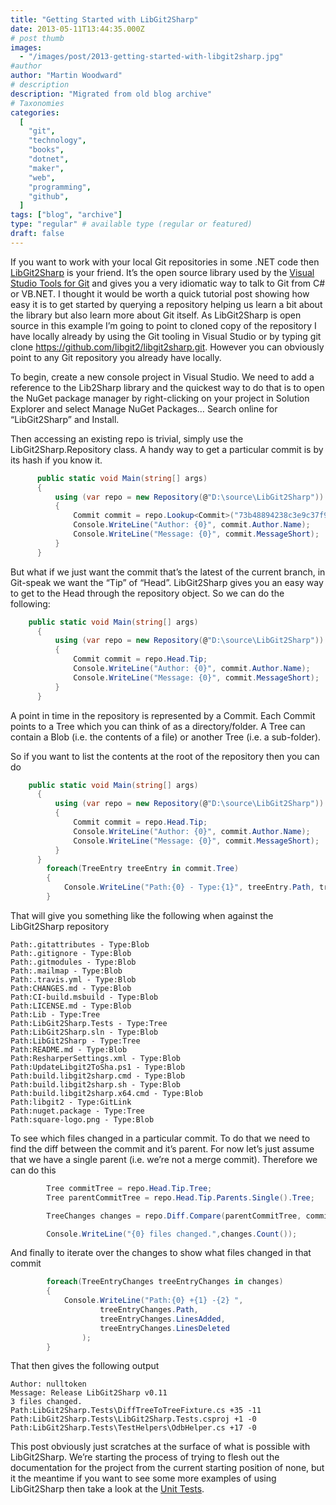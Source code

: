 ```yaml
---
title: "Getting Started with LibGit2Sharp"
date: 2013-05-11T13:44:35.000Z
# post thumb
images:
  - "/images/post/2013-getting-started-with-libgit2sharp.jpg"
#author
author: "Martin Woodward"
# description
description: "Migrated from old blog archive"
# Taxonomies
categories:
  [
    "git",
    "technology",
    "books",
    "dotnet",
    "maker",
    "web",
    "programming",
    "github",
  ]
tags: ["blog", "archive"]
type: "regular" # available type (regular or featured)
draft: false
---
```


If you want to work with your local Git repositories in some .NET code then [LibGit2Sharp](https://github.com/libgit2/libgit2sharp) is your friend. It’s the open source library used by the [Visual Studio Tools for Git](http://aka.ms/Git4VS) and gives you a very idiomatic way to talk to Git from C# or VB.NET. I thought it would be worth a quick tutorial post showing how easy it is to get started by querying a repository helping us learn a bit about the library but also learn more about Git itself. As LibGit2Sharp is open source in this example I’m going to point to cloned copy of the repository I have locally already by using the Git tooling in Visual Studio or by typing git clone https://github.com/libgit2/libgit2sharp.git. However you can obviously point to any Git repository you already have locally.

To begin, create a new console project in Visual Studio. We need to add a reference to the Lib2Sharp library and the quickest way to do that is to open the NuGet package manager by right-clicking on your project in Solution Explorer and select Manage NuGet Packages… Search online for “LibGit2Sharp” and Install.

[](http://www.woodwardweb.com/Windows-Live-Writer/Getting-Started-with-LibGit2Sharp_1091B/nuget_2.png)

Then accessing an existing repo is trivial, simply use the LibGit2Sharp.Repository class. A handy way to get a particular commit is by its hash if you know it.

```csharp
      public static void Main(string[] args)
      {
          using (var repo = new Repository(@"D:\source\LibGit2Sharp"))
          {
              Commit commit = repo.Lookup<Commit>("73b48894238c3e9c37f9f3a696bbd4bffcf45ce5");
              Console.WriteLine("Author: {0}", commit.Author.Name);
              Console.WriteLine("Message: {0}", commit.MessageShort);
          }
      }
```

But what if we just want the commit that’s the latest of the current branch, in Git-speak we want the “Tip” of “Head”. LibGit2Sharp gives you an easy way to get to the Head through the repository object. So we can do the following:

```csharp
    public static void Main(string[] args)
      {
          using (var repo = new Repository(@"D:\source\LibGit2Sharp"))
          {
              Commit commit = repo.Head.Tip;
              Console.WriteLine("Author: {0}", commit.Author.Name);
              Console.WriteLine("Message: {0}", commit.MessageShort);
          }
      }
```

A point in time in the repository is represented by a Commit. Each Commit points to a Tree which you can think of as a directory/folder. A Tree can contain a Blob (i.e. the contents of a file) or another Tree (i.e. a sub-folder).

So if you want to list the contents at the root of the repository then you can do

```csharp
    public static void Main(string[] args)
      {
          using (var repo = new Repository(@"D:\source\LibGit2Sharp"))
          {
              Commit commit = repo.Head.Tip;
              Console.WriteLine("Author: {0}", commit.Author.Name);
              Console.WriteLine("Message: {0}", commit.MessageShort);
          }
      }
        foreach(TreeEntry treeEntry in commit.Tree)
        {
            Console.WriteLine("Path:{0} - Type:{1}", treeEntry.Path, treeEntry.TargetType);
        }
```

That will give you something like the following when against the LibGit2Sharp repository

```
Path:.gitattributes - Type:Blob
Path:.gitignore - Type:Blob
Path:.gitmodules - Type:Blob
Path:.mailmap - Type:Blob
Path:.travis.yml - Type:Blob
Path:CHANGES.md - Type:Blob
Path:CI-build.msbuild - Type:Blob
Path:LICENSE.md - Type:Blob
Path:Lib - Type:Tree
Path:LibGit2Sharp.Tests - Type:Tree
Path:LibGit2Sharp.sln - Type:Blob
Path:LibGit2Sharp - Type:Tree
Path:README.md - Type:Blob
Path:ResharperSettings.xml - Type:Blob
Path:UpdateLibgit2ToSha.ps1 - Type:Blob
Path:build.libgit2sharp.cmd - Type:Blob
Path:build.libgit2sharp.sh - Type:Blob
Path:build.libgit2sharp.x64.cmd - Type:Blob
Path:libgit2 - Type:GitLink
Path:nuget.package - Type:Tree
Path:square-logo.png - Type:Blob
```

To see which files changed in a particular commit. To do that we need to find the diff between the commit and it’s parent. For now let’s just assume that we have a single parent (i.e. we’re not a merge commit). Therefore we can do this

```csharp
        Tree commitTree = repo.Head.Tip.Tree;
        Tree parentCommitTree = repo.Head.Tip.Parents.Single().Tree;

        TreeChanges changes = repo.Diff.Compare(parentCommitTree, commitTree);

        Console.WriteLine("{0} files changed.",changes.Count());
```

And finally to iterate over the changes to show what files changed in that commit

```csharp
        foreach(TreeEntryChanges treeEntryChanges in changes)
        {
            Console.WriteLine("Path:{0} +{1} -{2} ",
                    treeEntryChanges.Path,
                    treeEntryChanges.LinesAdded,
                    treeEntryChanges.LinesDeleted
                );
        }
```

That then gives the following output

```
Author: nulltoken
Message: Release LibGit2Sharp v0.11
3 files changed.
Path:LibGit2Sharp.Tests\DiffTreeToTreeFixture.cs +35 -11
Path:LibGit2Sharp.Tests\LibGit2Sharp.Tests.csproj +1 -0
Path:LibGit2Sharp.Tests\TestHelpers\OdbHelper.cs +17 -0
```

This post obviously just scratches at the surface of what is possible with LibGit2Sharp. We’re starting the process of trying to flesh out the documentation for the project from the current starting position of none, but it the meantime if you want to see some more examples of using LibGit2Sharp then take a look at the [Unit Tests](https://github.com/libgit2/libgit2sharp/tree/vNext/LibGit2Sharp.Tests).
